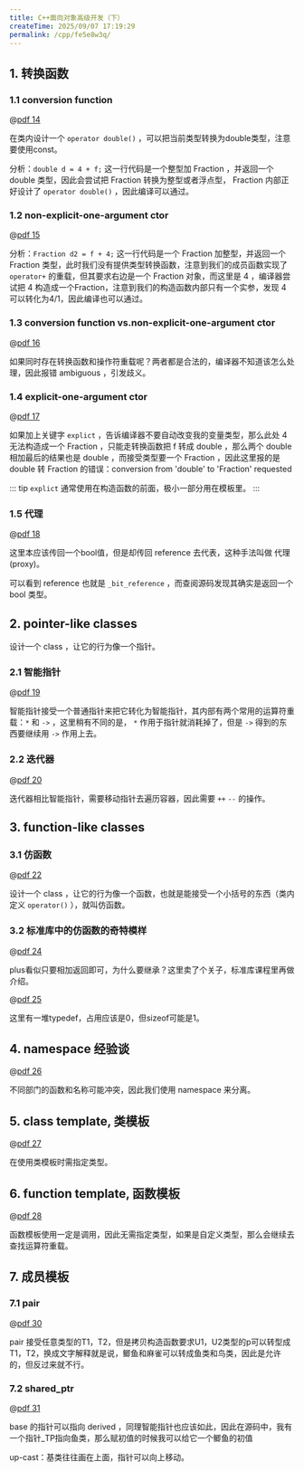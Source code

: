 ```yaml
---
title: C++面向对象高级开发（下）
createTime: 2025/09/07 17:19:29
permalink: /cpp/fe5e8w3q/
---
```


## 1. 转换函数

### 1.1 conversion function

@[pdf 14](https://oss.ajohn.top/blog/pdf/oop2.pdf)

在类内设计一个 `operator double()` ，可以把当前类型转换为double类型，注意要使用const。

分析：`double d = 4 + f;` 这一行代码是一个整型加 Fraction ，并返回一个 double 类型，因此会尝试把 Fraction 转换为整型或者浮点型， Fraction 内部正好设计了 `operator double()` ，因此编译可以通过。


### 1.2 non-explicit-one-argument ctor

@[pdf 15](https://oss.ajohn.top/blog/pdf/oop2.pdf)

分析：`Fraction d2 = f + 4;` 这一行代码是一个 Fraction 加整型，并返回一个 Fraction 类型，此时我们没有提供类型转换函数，注意到我们的成员函数实现了 `operator+` 的重载，但其要求右边是一个 Fraction 对象，而这里是 4 ，编译器尝试把 4 构造成一个Fraction，注意到我们的构造函数内部只有一个实参，发现 4 可以转化为4/1，因此编译也可以通过。


### 1.3 conversion function vs.non-explicit-one-argument ctor

@[pdf 16](https://oss.ajohn.top/blog/pdf/oop2.pdf)

如果同时存在转换函数和操作符重载呢？两者都是合法的，编译器不知道该怎么处理，因此报错 ambiguous ，引发歧义。

### 1.4 explicit-one-argument ctor

@[pdf 17](https://oss.ajohn.top/blog/pdf/oop2.pdf)


如果加上关键字 `explict` ，告诉编译器不要自动改变我的变量类型，那么此处 4 无法构造成一个 Fraction ，只能走转换函数把 f 转成 double ，那么两个 double 相加最后的结果也是 double ，而接受类型要一个 Fraction ，因此这里报的是 double 转 Fraction 的错误：conversion from 'double' to 'Fraction' requested

::: tip
`explict` 通常使用在构造函数的前面，极小一部分用在模板里。
:::

### 1.5 代理

@[pdf 18](https://oss.ajohn.top/blog/pdf/oop2.pdf)

这里本应该传回一个bool值，但是却传回 reference 去代表，这种手法叫做 代理(proxy)。

可以看到 reference 也就是 `_bit_reference` ，而查阅源码发现其确实是返回一个 bool 类型。

## 2. pointer-like classes

设计一个 class ，让它的行为像一个指针。

### 2.1 智能指针

@[pdf 19](https://oss.ajohn.top/blog/pdf/oop2.pdf)

智能指针接受一个普通指针来把它转化为智能指针，其内部有两个常用的运算符重载：`*` 和 `->` ，这里稍有不同的是， `*` 作用于指针就消耗掉了，但是 `->` 得到的东西要继续用 `->` 作用上去。

### 2.2 迭代器

@[pdf 20](https://oss.ajohn.top/blog/pdf/oop2.pdf)

迭代器相比智能指针，需要移动指针去遍历容器，因此需要 `++` `--` 的操作。

## 3. function-like classes

### 3.1 仿函数

@[pdf 22](https://oss.ajohn.top/blog/pdf/oop2.pdf)

设计一个 class ，让它的行为像一个函数，也就是能接受一个小括号的东西（类内定义 `operator()` ），就叫仿函数。

### 3.2 标准库中的仿函数的奇特模样

@[pdf 24](https://oss.ajohn.top/blog/pdf/oop2.pdf)


plus看似只要相加返回即可，为什么要继承？这里卖了个关子，标准库课程里再做介绍。

@[pdf 25](https://oss.ajohn.top/blog/pdf/oop2.pdf)


这里有一堆typedef，占用应该是0，但sizeof可能是1。

## 4. namespace 经验谈

@[pdf 26](https://oss.ajohn.top/blog/pdf/oop2.pdf)


不同部门的函数和名称可能冲突，因此我们使用 namespace 来分离。


## 5. class template, 类模板

@[pdf 27](https://oss.ajohn.top/blog/pdf/oop2.pdf)

在使用类模板时需指定类型。

## 6. function template, 函数模板

@[pdf 28](https://oss.ajohn.top/blog/pdf/oop2.pdf)

函数模板使用一定是调用，因此无需指定类型，如果是自定义类型，那么会继续去查找运算符重载。

## 7. 成员模板

### 7.1 pair

@[pdf 30](https://oss.ajohn.top/blog/pdf/oop2.pdf)

pair 接受任意类型的T1，T2，但是拷贝构造函数要求U1，U2类型的p可以转型成T1，T2，换成文字解释就是说，鲫鱼和麻雀可以转成鱼类和鸟类，因此是允许的，但反过来就不行。

### 7.2 shared_ptr

@[pdf 31](https://oss.ajohn.top/blog/pdf/oop2.pdf)

base 的指针可以指向 derived ，同理智能指针也应该如此，因此在源码中，我有一个指针_TP指向鱼类，那么赋初值的时候我可以给它一个鲫鱼的初值

up-cast：基类往往画在上面，指针可以向上移动。